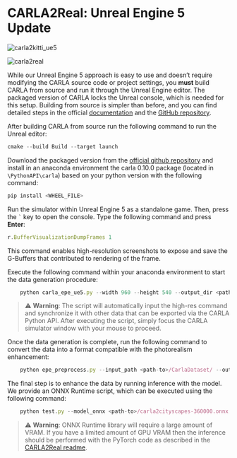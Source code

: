 # CARLA2Real: Unreal Engine 5 Update

![carla2kitti_ue5](https://github.com/user-attachments/assets/05b02ff9-f770-44fa-b188-4a281d182301)

![carla2real](https://github.com/user-attachments/assets/d7fa6d5a-e104-437f-8b8d-48a7bab987fa)



While our Unreal Engine 5 approach is easy to use and doesn’t require modifying the CARLA source code or project settings, you **must** build CARLA from source and run it through the Unreal Engine editor. The packaged version of CARLA locks the Unreal console, which is needed for this setup.
Building from source is simpler than before, and you can find detailed steps in the official [documentation](https://carla-ue5.readthedocs.io/en/latest/) and the [GitHub repository](https://github.com/carla-simulator/carla).

After building CARLA from source run the following command to run the Unreal editor:

```javascript
cmake --build Build --target launch
```

Download the packaged version from the [official github repository](https://github.com/carla-simulator/carla/releases) and install in an anaconda environment the carla 0.10.0 package (located in `\PythonAPI\carla`) based on your python version with the following command:

```javascript
pip install <WHEEL_FILE>
```

Run the simulator within Unreal Engine 5 as a standalone game. Then, press the `` ` `` key to open the console. Type the following command and press **Enter**:

```javascript
r.BufferVisualizationDumpFrames 1
```
This command enables high-resolution screenshots to expose and save the G-Buffers that contributed to rendering of the frame.

Execute the following command within your anaconda environment to start the data generation procedure:

```javascript
    python carla_epe_ue5.py --width 960 --height 540 --output_dir <path-to>/CarlaDataset --num_frames_export 50 --export_step 60
```

> ⚠️ **Warning**: The script will automatically input the high-res command and synchronize it with other data that can be exported via the CARLA Python API. After executing the script, simply focus the CARLA simulator window with your mouse to proceed.

Once the data generation is complete, run the following command to convert the data into a format compatible with the photorealism enhancement:

```javascript
    python epe_preprocess.py --input_path <path-to>/CarlaDataset/ --output_path <path-to>/ --gbuffers ['SceneColor','SceneDepth','WorldNormal','Metallic','Specular','Roughness','BaseColor','SubsurfaceColor'] --gbuffers_grayscale ['SceneDepth','Metallic','Specular','Roughness']
```

The final step is to enhance the data by running inference with the model. We provide an ONNX Runtime script, which can be executed using the following command:

```javascript
    python test.py --model_onnx <path-to>/carla2cityscapes-360000.onnx --dataset_directory <path-to>/CarlaUE5-EPE --out_path <path-to>/EPE
```
> ⚠️ **Warning**: ONNX Runtime library will require a large amount of VRAM. If you have a limited amount of GPU VRAM then the inference should be performed with the PyTorch code as described in the [CARLA2Real readme](https://github.com/stefanos50/CARLA2Real).
